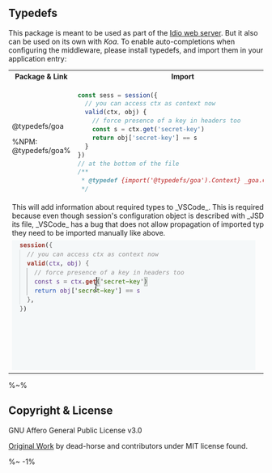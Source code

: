 <!-- ## TODO

- [ ] Add a new item to the todo list. -->

## Typedefs

This package is meant to be used as part of the [Idio web server](https://github.com/idiocc/idio). But it also can be used on its own with _Koa_. To enable auto-completions when configuring the middleware, please install typedefs, and import them in your application entry:

<table>
<tr><th>Package & Link</th><th>Import</th></tr>
<tr><td>
@typedefs/goa

%NPM: @typedefs/goa%
</td>
<td>

```js
const sess = session({
  // you can access ctx as context now
  valid(ctx, obj) {
    // force presence of a key in headers too
    const s = ctx.get('secret-key')
    return obj['secret-key'] == s
  }
})
// at the bottom of the file
/**
 * @typedef {import('@typedefs/goa').Context} _goa.Context
 */
```
</td>
<tr>
  <td colspan="2"><md2html>
This will add information about required types to _VSCode_. This is required because even though session's configuration object is described with _JSDoc_ in its file, _VSCode_ has a bug that does not allow propagation of imported types so they need to be imported manually like above.
</md2html></td>
</tr>
<tr>
<td colspan="2">
  <img src="doc/ts.gif" alt="JSDoc">
</td>
</tr>
</table>

%~%

## Copyright & License

GNU Affero General Public License v3.0

[Original Work](https://github.com/koajs/session) by dead-horse and contributors under MIT license found.

<idio-footer />

%~ -1%